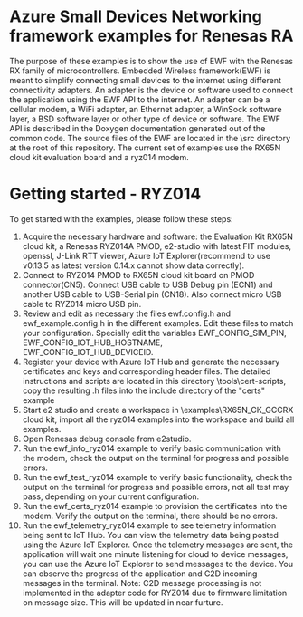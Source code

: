 # Azure Small Devices Networking framework examples for Renesas RA
The purpose of these examples is to show the use of EWF with the Renesas RX family of microcontrollers.
Embedded Wireless framework(EWF) is meant to simplify connecting small devices to the internet using different connectivity adapters.
An adapter is the device or software used to connect the application using the EWF API to the internet.
An adapter can be a cellular modem, a WiFi adapter, an Ethernet adapter, a WinSock software layer, a BSD software layer or other type of device or software.
The EWF API is described in the Doxygen documentation generated out of the common code.
The source files of the EWF are located in the \src directory at the root of this repository.
The current set of examples use the RX65N cloud kit evaluation board and a ryz014 modem.

# Getting started - RYZ014
To get started with the examples, please follow these steps:
1. Acquire the necessary hardware and software: the Evaluation Kit RX65N cloud kit, a Renesas RYZ014A PMOD, e2-studio with latest FIT modules, openssl, J-Link RTT viewer, Azure IoT Explorer(recommend to use v0.13.5 as latest version 0.14.x cannot show data correctly).
2. Connect to RYZ014 PMOD to RX65N cloud kit board on PMOD connector(CN5). Connect USB cable to USB Debug pin (ECN1) and  another USB cable to USB-Serial pin (CN18). Also connect micro USB cable to RYZ014 micro USB pin.
3. Review and edit as necessary the files ewf.config.h and ewf_example.config.h in the different examples. Edit these files to match your configuration. Specially edit the variables EWF_CONFIG_SIM_PIN, EWF_CONFIG_IOT_HUB_HOSTNAME, EWF_CONFIG_IOT_HUB_DEVICEID.
4. Register your device with Azure IoT Hub and generate the necessary certificates and keys and corresponding header files. The detailed instructions and scripts are located in this directory \tools\cert-scripts, copy the resulting .h files into the include directory of the "certs" example
5. Start e2 studio and create a workspace in \examples\RX65N_CK_GCCRX cloud kit, import all the ryz014 examples into the workspace and build all examples.
6. Open Renesas debug console from e2studio.
7. Run the ewf_info_ryz014 example to verify basic communication with the modem, check the output on the terminal for progress and possible errors.
8. Run the ewf_test_ryz014 example to verify basic functionality, check the output on the terminal for progress and possible errors, not all test may pass, depending on your current configuration.
9. Run the ewf_certs_ryz014 example to provision the certificates into the modem. Verify the output on the terminal, there should be no errors.
10. Run the ewf_telemetry_ryz014 example to see telemetry information being sent to IoT Hub. You can view the telemetry data being posted using the Azure IoT Explorer. Once the telemetry messages are sent, the application will wait one minute listening for cloud to device messages, you can use the Azure IoT Explorer to send messages to the device. You can observe the progress of the application and C2D incoming messages in the terminal.
Note: C2D message processing is not implemented in the adapter code for RYZ014 due to firmware limitation on message size. This will be updated in near furture.
